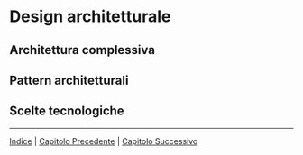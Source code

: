 # Design architetturale

## Architettura complessiva

## Pattern architetturali

## Scelte tecnologiche

---

[Indice](../index.md) | [Capitolo Precedente](./2-Requisiti) | [Capitolo Successivo](./4-Design-dettaglio)